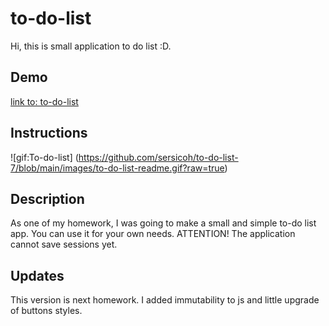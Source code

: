 # to-do-list
Hi, this is small application to do list :D. 
## Demo
[link to: to-do-list](https://sersicoh.github.io/to-do-list/)
## Instructions
![gif:To-do-list] (https://github.com/sersicoh/to-do-list-7/blob/main/images/to-do-list-readme.gif?raw=true)
## Description
As one of my homework, I was going to make a small and simple to-do list app. You can use it for your own needs. 
ATTENTION! The application cannot save sessions yet.

## Updates
This version is next homework. I added immutability to js and little upgrade of buttons styles.